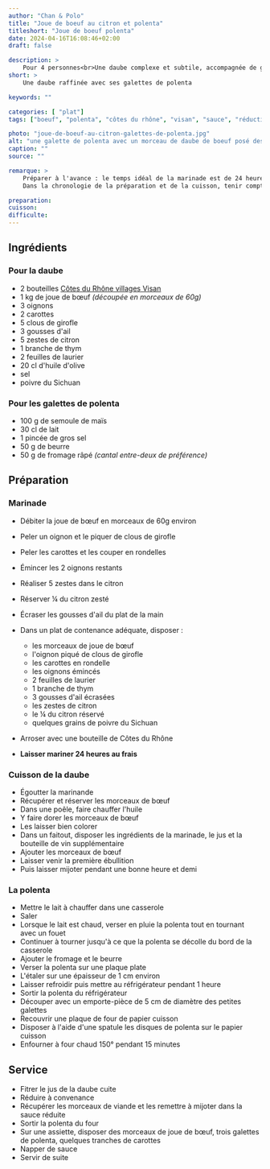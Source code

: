 ```yaml
---
author: "Chan & Polo"
title: "Joue de boeuf au citron et polenta"
titleshort: "Joue de boeuf polenta"
date: 2024-04-16T16:08:46+02:00
draft: false

description: >
    Pour 4 personnes<br>Une daube complexe et subtile, accompagnée de galettes de polenta.<br>Un plat complet à déguster en toutes saisons
short: >
    Une daube raffinée avec ses galettes de polenta

keywords: ""

categories: [ "plat"]
tags: ["boeuf", "polenta", "côtes du rhône", "visan", "sauce", "réduction", "citron", "galette", "Sichuan"]

photo: "joue-de-boeuf-au-citron-galettes-de-polenta.jpg"
alt: "une galette de polenta avec un morceau de daube de boeuf posé dessus"
caption: ""
source: ""

remarque: >
    Préparer à l'avance : le temps idéal de la marinade est de 24 heures<br>
    Dans la chronologie de la préparation et de la cuisson, tenir compte des temps de repos de la polenta et de cuisson de la daube et des galettes de polenta

preparation: 
cuisson: 
difficulte:
---
```



## Ingrédients
### Pour la daube
- 2 bouteilles [Côtes du Rhône villages Visan](https://www.vins-rhone.com/vignobles/appellations/visan)
- 1 kg de joue de bœuf *(découpée en morceaux de 60g)*
- 3 oignons
- 2 carottes
- 5 clous de girofle
- 3 gousses d'ail
- 5 zestes de citron
- 1 branche de thym
- 2 feuilles de laurier
- 20 cl d'huile d'olive
- sel
- poivre du Sichuan
### Pour les galettes de polenta
- 100 g de semoule de maïs
- 30 cl de lait
- 1 pincée de gros sel
- 50 g de beurre
- 50 g de fromage râpé *(cantal entre-deux de préférence)*
## Préparation
### Marinade
- Débiter la joue de b&oelig;uf en morceaux de 60g environ
- Peler un oignon et le piquer de clous de girofle
- Peler les carottes et les couper en rondelles
- Émincer les 2 oignons restants
- Réaliser 5 zestes dans le citron
- Réserver &frac14; du citron zesté
- Écraser les gousses d'ail du plat de la main
- Dans un plat de contenance adéquate, disposer :

    - les morceaux de joue de b&oelig;uf
    - l'oignon piqué de clous de girofle
    - les carottes en rondelle
    - les oignons émincés
    - 2 feuilles de laurier
    - 1 branche de thym
    - 3 gousses d'ail écrasées
    - les zestes de citron
    - le &frac14; du citron réservé
    - quelques grains de poivre du Sichuan

- Arroser avec une bouteille de Côtes du Rhône
- **Laisser mariner 24 heures au frais**
### Cuisson de la daube
- Égoutter la marinande
- Récupérer et réserver les morceaux de b&oelig;uf
- Dans une poêle, faire chauffer l'huile
- Y faire dorer les morceaux de b&oelig;uf
- Les laisser bien colorer
- Dans un faitout, disposer les ingrédients de la marinade, le jus et la bouteille de vin supplémentaire
- Ajouter les morceaux de b&oelig;uf
- Laisser venir la première ébullition
- Puis laisser mijoter pendant une bonne heure et demi
### La polenta
- Mettre le lait à chauffer dans une casserole
- Saler
- Lorsque le lait est chaud, verser en pluie la polenta tout en tournant avec un fouet
- Continuer à tourner jusqu'à ce que la polenta se décolle du bord de la casserole
- Ajouter le fromage et le beurre
- Verser la polenta sur une plaque plate
- L'étaler sur une épaisseur de 1 cm environ
- Laisser refroidir puis mettre au réfrigérateur pendant 1 heure
- Sortir la polenta du réfrigérateur
- Découper avec un emporte-pièce de 5 cm de diamètre des petites galettes
- Recouvrir une plaque de four de papier cuisson
- Disposer à l'aide d'une spatule les disques de polenta sur le papier cuisson
- Enfourner à four chaud 150° pendant 15 minutes
## Service
- Fitrer le jus de la daube cuite
- Réduire à convenance
- Récupérer les morceaux de viande et les remettre à mijoter dans la sauce réduite
- Sortir la polenta du four
- Sur une assiette, disposer des morceaux de joue de b&oelig;uf, trois galettes de polenta, quelques tranches de carottes
- Napper de sauce
- Servir de suite

